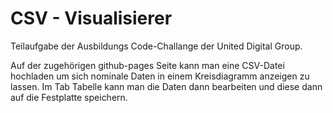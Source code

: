 # CSV - Visualisierer

Teilaufgabe der Ausbildungs Code-Challange der United Digital Group.


Auf der zugehörigen github-pages Seite kann man eine CSV-Datei hochladen um sich nominale Daten in einem Kreisdiagramm anzeigen zu lassen.
Im Tab Tabelle kann man die Daten dann bearbeiten und diese dann auf die Festplatte speichern.
